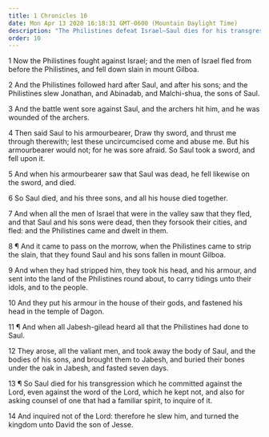 ```yaml
---
title: 1 Chronicles 10
date: Mon Apr 13 2020 16:18:31 GMT-0600 (Mountain Daylight Time)
description: "The Philistines defeat Israel—Saul dies for his transgressions."
order: 10
---
```


1 Now the Philistines fought against Israel; and the men of Israel fled from before the Philistines, and fell down slain in mount Gilboa.

2 And the Philistines followed hard after Saul, and after his sons; and the Philistines slew Jonathan, and Abinadab, and Malchi-shua, the sons of Saul.

3 And the battle went sore against Saul, and the archers hit him, and he was wounded of the archers.

4 Then said Saul to his armourbearer, Draw thy sword, and thrust me through therewith; lest these uncircumcised come and abuse me. But his armourbearer would not; for he was sore afraid. So Saul took a sword, and fell upon it.

5 And when his armourbearer saw that Saul was dead, he fell likewise on the sword, and died.

6 So Saul died, and his three sons, and all his house died together.

7 And when all the men of Israel that were in the valley saw that they fled, and that Saul and his sons were dead, then they forsook their cities, and fled: and the Philistines came and dwelt in them.

8 ¶ And it came to pass on the morrow, when the Philistines came to strip the slain, that they found Saul and his sons fallen in mount Gilboa.

9 And when they had stripped him, they took his head, and his armour, and sent into the land of the Philistines round about, to carry tidings unto their idols, and to the people.

10 And they put his armour in the house of their gods, and fastened his head in the temple of Dagon.

11 ¶ And when all Jabesh-gilead heard all that the Philistines had done to Saul.

12 They arose, all the valiant men, and took away the body of Saul, and the bodies of his sons, and brought them to Jabesh, and buried their bones under the oak in Jabesh, and fasted seven days.

13 ¶ So Saul died for his transgression which he committed against the Lord, even against the word of the Lord, which he kept not, and also for asking counsel of one that had a familiar spirit, to inquire of it.

14 And inquired not of the Lord: therefore he slew him, and turned the kingdom unto David the son of Jesse.
